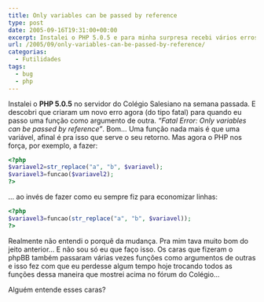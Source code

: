 ```yaml
---
title: Only variables can be passed by reference
type: post
date: 2005-09-16T19:31:00+00:00
excerpt: Instalei o PHP 5.0.5 e para minha surpresa recebi vários erros! Que história é essa de "Only variables can be passed by reference"?
url: /2005/09/only-variables-can-be-passed-by-reference/
categorias:
  - Futilidades
tags:
  - bug
  - php
---
```


Instalei o **PHP 5.0.5** no servidor do Colégio Salesiano na semana passada. E descobri que criaram um novo erro agora (do tipo fatal) para quando eu passo uma função como argumento de outra. _“Fatal Error: Only variables can be passed by reference”_. Bom… Uma função nada mais é que uma variável, afinal é pra isso que serve o seu retorno. Mas agora o PHP nos força, por exemplo, a fazer:

```php
<?php
$variavel2=str_replace("a", "b", $variavel);
$variavel3=funcao($variavel2);
?>
```

… ao invés de fazer como eu sempre fiz para economizar linhas:

```php
<?php
$variavel3=funcao(str_replace("a", "b", $variavel));
?>
```

Realmente não entendi o porquê da mudança. Pra mim tava muito bom do jeito anterior… E não sou só eu que faço isso. Os caras que fizeram o phpBB também passaram várias vezes funções como argumentos de outras e isso fez com que eu perdesse algum tempo hoje trocando todos as funções dessa maneira que mostrei acima no fórum do Colégio…

Alguém entende esses caras?
